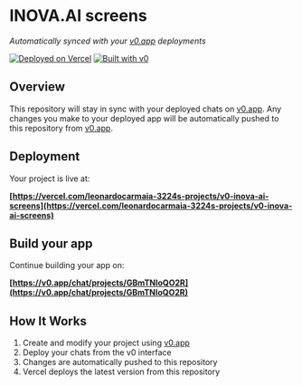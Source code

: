 # INOVA.AI screens

*Automatically synced with your [v0.app](https://v0.app) deployments*

[![Deployed on Vercel](https://img.shields.io/badge/Deployed%20on-Vercel-black?style=for-the-badge&logo=vercel)](https://vercel.com/leonardocarmaia-3224s-projects/v0-inova-ai-screens)
[![Built with v0](https://img.shields.io/badge/Built%20with-v0.app-black?style=for-the-badge)](https://v0.app/chat/projects/GBmTNIoQO2R)

## Overview

This repository will stay in sync with your deployed chats on [v0.app](https://v0.app).
Any changes you make to your deployed app will be automatically pushed to this repository from [v0.app](https://v0.app).

## Deployment

Your project is live at:

**[https://vercel.com/leonardocarmaia-3224s-projects/v0-inova-ai-screens](https://vercel.com/leonardocarmaia-3224s-projects/v0-inova-ai-screens)**

## Build your app

Continue building your app on:

**[https://v0.app/chat/projects/GBmTNIoQO2R](https://v0.app/chat/projects/GBmTNIoQO2R)**

## How It Works

1. Create and modify your project using [v0.app](https://v0.app)
2. Deploy your chats from the v0 interface
3. Changes are automatically pushed to this repository
4. Vercel deploys the latest version from this repository
